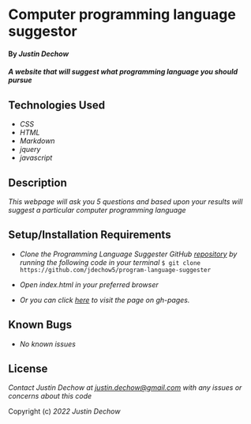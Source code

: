 # Computer programming language suggestor

#### By _**Justin Dechow**_

#### _A website that will suggest what programming language you should pursue_

## Technologies Used

* _CSS_
* _HTML_
* _Markdown_
* _jquery_
* _javascript_

## Description

_This webpage will ask you 5 questions and based upon your results will suggest a particular computer programming language_

## Setup/Installation Requirements

* _Clone the Programming Language Suggester GitHub [repository](https://github.com/jdechow5/program-language-suggester) by running the following code in your terminal_
`$ git clone https://github.com/jdechow5/program-language-suggester`
* _Open index.html in your preferred browser_

* _Or you can click [here](https://jdechow5.github.io/program-language-suggester/) to visit the page on gh-pages._




## Known Bugs

* _No known issues_


## License

_Contact Justin Dechow at justin.dechow@gmail.com with any issues or concerns about this code_

Copyright (c) _2022_ _Justin Dechow_
